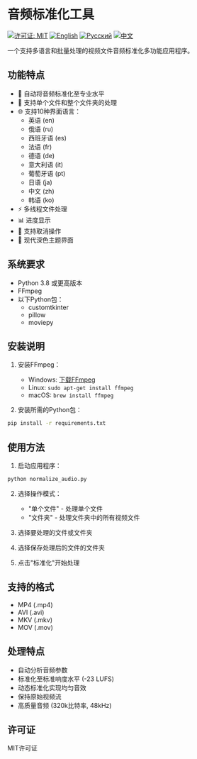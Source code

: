 # 音频标准化工具

[![许可证: MIT](https://img.shields.io/badge/License-MIT-yellow.svg)](https://opensource.org/licenses/MIT)
[![English](https://img.shields.io/badge/English-README-blue)](README.md)
[![Русский](https://img.shields.io/badge/Русский-README-blue)](README.ru.md)
[![中文](https://img.shields.io/badge/中文-README-blue)](README.zh.md)

一个支持多语言和批量处理的视频文件音频标准化多功能应用程序。

## 功能特点

- 🎯 自动将音频标准化至专业水平
- 📁 支持单个文件和整个文件夹的处理
- 🌐 支持10种界面语言：
  - 英语 (en)
  - 俄语 (ru)
  - 西班牙语 (es)
  - 法语 (fr)
  - 德语 (de)
  - 意大利语 (it)
  - 葡萄牙语 (pt)
  - 日语 (ja)
  - 中文 (zh)
  - 韩语 (ko)
- ⚡ 多线程文件处理
- 📊 进度显示
- 🚫 支持取消操作
- 🎨 现代深色主题界面

## 系统要求

- Python 3.8 或更高版本
- FFmpeg
- 以下Python包：
  - customtkinter
  - pillow
  - moviepy

## 安装说明

1. 安装FFmpeg：
   - Windows: [下载FFmpeg](https://ffmpeg.org/download.html)
   - Linux: `sudo apt-get install ffmpeg`
   - macOS: `brew install ffmpeg`

2. 安装所需的Python包：
```bash
pip install -r requirements.txt
```

## 使用方法

1. 启动应用程序：
```bash
python normalize_audio.py
```

2. 选择操作模式：
   - "单个文件" - 处理单个文件
   - "文件夹" - 处理文件夹中的所有视频文件

3. 选择要处理的文件或文件夹

4. 选择保存处理后的文件的文件夹

5. 点击"标准化"开始处理

## 支持的格式

- MP4 (.mp4)
- AVI (.avi)
- MKV (.mkv)
- MOV (.mov)

## 处理特点

- 自动分析音频参数
- 标准化至标准响度水平 (-23 LUFS)
- 动态标准化实现均匀音效
- 保持原始视频流
- 高质量音频 (320k比特率, 48kHz)

## 许可证

MIT许可证 